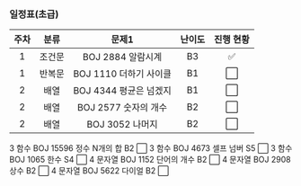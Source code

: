 ### 일정표(초급)

| 주차 | 분류 | 문제1 | 난이도 |진행 현황 |  
|:---:|:---:|:---:|:---:|:---:|
| 1 | 조건문 | BOJ 2884 알람시계 | B3 | ✅ |
| 1 | 반복문 | BOJ 1110 더하기 사이클 | B1 | ⬜ |
| 2 | 배열 | BOJ 4344 평균은 넘겠지 | B1 | ⬜ |
| 2 | 배열 | BOJ 2577 숫자의 개수 | B2 | ⬜ | 
| 2 | 배열 | BOJ 3052 나머지 | B2 | ⬜ |
3	함수	BOJ 15596 정수 N개의 합	B2	⬜
3	함수	BOJ 4673 셀프 넘버	S5	⬜
3	함수	BOJ 1065 한수	S4	⬜
4	문자열	BOJ 1152 단어의 개수	B2	⬜
4	문자열	BOJ 2908 상수	B2	⬜
4	문자열	BOJ 5622 다이얼	B2	⬜
